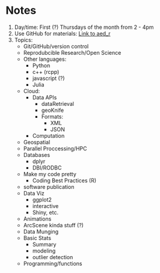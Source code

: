 # Notes
1. Day/time: First (?) Thursdays of the month from 2 - 4pm
2. Use GitHub for materials: [Link to aed_r](https://github.com/usepa/aed_r)
3. Topics:
    - Git/GitHub/version control
    - Reprodubcible Research/Open Science
    - Other languages:
        - Python
        - c++ (rcpp)
        - javascript (?)
        - Julia
    - Cloud:
        - Data APIs
            - dataRetrieval
            - geoKnife
            - Formats:
                - XML
                - JSON
        - Computation
    - Geospatial  
    - Parallel Proccessing/HPC
    - Databases
        - dplyr
        - DBI/RODBC
    - Make my code pretty
        - Coding Best Practices (R)
    - software publication
    - Data Viz
        - ggplot2
        - interactive
        - Shiny, etc.
    - Animations
    - ArcScene kinda stuff (?)
    - Data Munging
    - Basic Stats
        - Summary
        - modeling
        - outlier detection
    - Programming/functions
